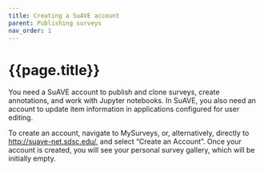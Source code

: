 ```yaml
---
title: Creating a SuAVE account
parent: Publishing surveys
nav_order: 1
---
```


# {{page.title}}

You need a SuAVE account to publish and clone surveys, create  annotations, and work with Jupyter notebooks. In SuAVE, you  also need an account to update item information in applications  configured for user editing.

To create an account, navigate to MySurveys, or, alternatively, directly to http://suave-net.sdsc.edu/, and select “Create an Account”. Once your account is created, you will see your personal survey gallery, which will be initially empty.
